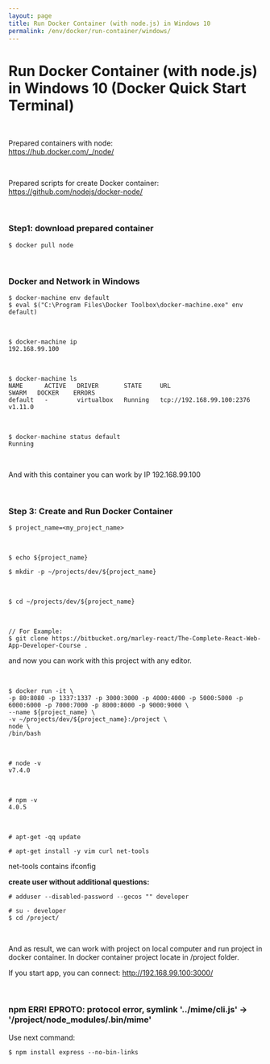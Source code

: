 ```yaml
---
layout: page
title: Run Docker Container (with node.js) in Windows 10
permalink: /env/docker/run-container/windows/
---
```


# Run Docker Container (with node.js) in Windows 10 (Docker Quick Start Terminal)

<br/>

Prepared containers with node:  
https://hub.docker.com/_/node/

<br/>

Prepared scripts for create Docker container:  
https://github.com/nodejs/docker-node/

<!-- $ curl -L -o Dockerfile https://github.com/nodejs/docker-node/blob/master/7.4/Dockerfile?raw=true -->

<br/>

### Step1: download prepared container

    $ docker pull node

<br/>

### Docker and Network in Windows

    $ docker-machine env default
    $ eval $("C:\Program Files\Docker Toolbox\docker-machine.exe" env default)

<br/>

    $ docker-machine ip
    192.168.99.100

<br/>

    $ docker-machine ls
    NAME      ACTIVE   DRIVER       STATE     URL                         SWARM   DOCKER    ERRORS
    default   -        virtualbox   Running   tcp://192.168.99.100:2376           v1.11.0

<br/>

    $ docker-machine status default
    Running

<br/>

And with this container you can work by IP 192.168.99.100

<br/>

### Step 3: Create and Run Docker Container

    $ project_name=<my_project_name>

<br/>

    $ echo ${project_name}

    $ mkdir -p ~/projects/dev/${project_name}

<br/>

    $ cd ~/projects/dev/${project_name}

<br/>

    // For Example:
    $ git clone https://bitbucket.org/marley-react/The-Complete-React-Web-App-Developer-Course .

and now you can work with this project with any editor.

<br/>

```
$ docker run -it \
-p 80:8080 -p 1337:1337 -p 3000:3000 -p 4000:4000 -p 5000:5000 -p 6000:6000 -p 7000:7000 -p 8000:8000 -p 9000:9000 \
--name ${project_name} \
-v ~/projects/dev/${project_name}:/project \
node \
/bin/bash
```

<br/>

    # node -v
    v7.4.0

<br/>

    # npm -v
    4.0.5

<br/>

    # apt-get -qq update

    # apt-get install -y vim curl net-tools

net-tools contains ifconfig

**create user without additional questions:**

    # adduser --disabled-password --gecos "" developer

    # su - developer
    $ cd /project/

<br/>

And as result, we can work with project on local computer and run project in docker container.
In docker container project locate in /project folder.

If you start app, you can connect:
http://192.168.99.100:3000/

<br/>

### npm ERR! EPROTO: protocol error, symlink '../mime/cli.js' -> '/project/node_modules/.bin/mime'

Use next command:

    $ npm install express --no-bin-links
